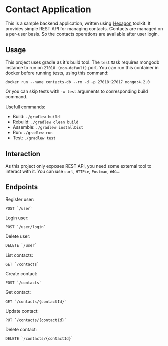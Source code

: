 
# Contact Application

This is a sample backend application, written using [Hexagon](https://hexagontk.com) toolkit. It provides simple REST API for managing contacts. Contacts are managed on a per-user basis. So the contacts operations are available after user login.

## Usage

This project uses gradle as it's build tool. The `test` task requires mongodb instance to run on `27018 (non-default)` port. You can run this container in docker before running tests, using this command:

```
docker run --name contacts-db --rm -d -p 27018:27017 mongo:4.2.0
```

Or you can skip tests with `-x test` arguments to corresponding build command.

Usefull commands:
* Build: `./gradlew build`
* Rebuild: `./gradlew clean build`
* Assemble: `./gradlew installDist`
* Run: `./gradlew run`
* Test: `./gradlew test`

## Interaction

As this project only exposes REST API, you need some external tool to interact with it. You can use `curl`, `HTTPie`, `Postman`, etc...

## Endpoints

Register user:
```
POST `/user`
```

Login user:
```
POST `/user/login`
```

Delete user:
```
DELETE `/user`
```

List contacts:
```
GET `/contacts`
```

Create contact:
```
POST `/contacts`
```

Get contact:
```
GET `/contacts/{contactId}`
```

Update contact:
```
PUT `/contacts/{contactId}`
```

Delete contact:
```
DELETE `/contacts/{contactId}`
```
